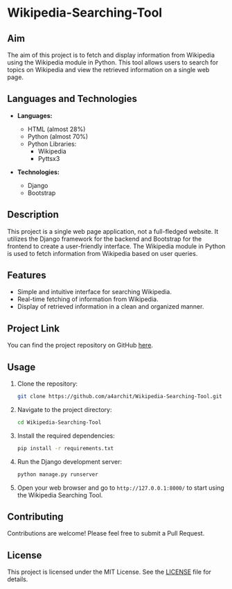 # Wikipedia-Searching-Tool



## Aim
The aim of this project is to fetch and display information from Wikipedia using the Wikipedia module in Python. This tool allows users to search for topics on Wikipedia and view the retrieved information on a single web page.

## Languages and Technologies
- **Languages:** 
  - HTML (almost 28%)
  - Python (almost 70%)
  - Python Libraries:
    - Wikipedia
    - Pyttsx3
      
- **Technologies:** 
  - Django
  - Bootstrap

## Description
This project is a single web page application, not a full-fledged website. It utilizes the Django framework for the backend and Bootstrap for the frontend to create a user-friendly interface. The Wikipedia module in Python is used to fetch information from Wikipedia based on user queries.

## Features
- Simple and intuitive interface for searching Wikipedia.
- Real-time fetching of information from Wikipedia.
- Display of retrieved information in a clean and organized manner.

## Project Link
You can find the project repository on GitHub [here](https://github.com/a4archit/Wikipedia-Searching-Tool).

## Usage
1. Clone the repository:
    ```bash
    git clone https://github.com/a4archit/Wikipedia-Searching-Tool.git
    ```
2. Navigate to the project directory:
    ```bash
    cd Wikipedia-Searching-Tool
    ```
3. Install the required dependencies:
    ```bash
    pip install -r requirements.txt
    ```
4. Run the Django development server:
    ```bash
    python manage.py runserver
    ```
5. Open your web browser and go to `http://127.0.0.1:8000/` to start using the Wikipedia Searching Tool.

## Contributing
Contributions are welcome! Please feel free to submit a Pull Request.

## License
This project is licensed under the MIT License. See the [LICENSE](LICENSE) file for details.
